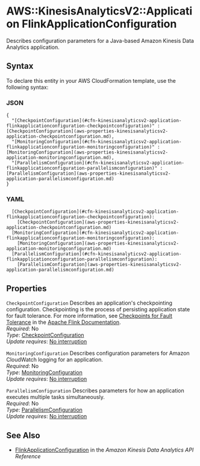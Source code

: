 # AWS::KinesisAnalyticsV2::Application FlinkApplicationConfiguration<a name="aws-properties-kinesisanalyticsv2-application-flinkapplicationconfiguration"></a>

Describes configuration parameters for a Java\-based Amazon Kinesis Data Analytics application\.

## Syntax<a name="aws-properties-kinesisanalyticsv2-application-flinkapplicationconfiguration-syntax"></a>

To declare this entity in your AWS CloudFormation template, use the following syntax:

### JSON<a name="aws-properties-kinesisanalyticsv2-application-flinkapplicationconfiguration-syntax.json"></a>

```
{
  "[CheckpointConfiguration](#cfn-kinesisanalyticsv2-application-flinkapplicationconfiguration-checkpointconfiguration)" : [CheckpointConfiguration](aws-properties-kinesisanalyticsv2-application-checkpointconfiguration.md),
  "[MonitoringConfiguration](#cfn-kinesisanalyticsv2-application-flinkapplicationconfiguration-monitoringconfiguration)" : [MonitoringConfiguration](aws-properties-kinesisanalyticsv2-application-monitoringconfiguration.md),
  "[ParallelismConfiguration](#cfn-kinesisanalyticsv2-application-flinkapplicationconfiguration-parallelismconfiguration)" : [ParallelismConfiguration](aws-properties-kinesisanalyticsv2-application-parallelismconfiguration.md)
}
```

### YAML<a name="aws-properties-kinesisanalyticsv2-application-flinkapplicationconfiguration-syntax.yaml"></a>

```
  [CheckpointConfiguration](#cfn-kinesisanalyticsv2-application-flinkapplicationconfiguration-checkpointconfiguration): 
    [CheckpointConfiguration](aws-properties-kinesisanalyticsv2-application-checkpointconfiguration.md)
  [MonitoringConfiguration](#cfn-kinesisanalyticsv2-application-flinkapplicationconfiguration-monitoringconfiguration): 
    [MonitoringConfiguration](aws-properties-kinesisanalyticsv2-application-monitoringconfiguration.md)
  [ParallelismConfiguration](#cfn-kinesisanalyticsv2-application-flinkapplicationconfiguration-parallelismconfiguration): 
    [ParallelismConfiguration](aws-properties-kinesisanalyticsv2-application-parallelismconfiguration.md)
```

## Properties<a name="aws-properties-kinesisanalyticsv2-application-flinkapplicationconfiguration-properties"></a>

`CheckpointConfiguration`  <a name="cfn-kinesisanalyticsv2-application-flinkapplicationconfiguration-checkpointconfiguration"></a>
Describes an application's checkpointing configuration\. Checkpointing is the process of persisting application state for fault tolerance\. For more information, see [ Checkpoints for Fault Tolerance](https://ci.apache.org/projects/flink/flink-docs-release-1.8/concepts/programming-model.html#checkpoints-for-fault-tolerance) in the [Apache Flink Documentation](https://ci.apache.org/projects/flink/flink-docs-release-1.8/)\.   
*Required*: No  
*Type*: [CheckpointConfiguration](aws-properties-kinesisanalyticsv2-application-checkpointconfiguration.md)  
*Update requires*: [No interruption](https://docs.aws.amazon.com/AWSCloudFormation/latest/UserGuide/using-cfn-updating-stacks-update-behaviors.html#update-no-interrupt)

`MonitoringConfiguration`  <a name="cfn-kinesisanalyticsv2-application-flinkapplicationconfiguration-monitoringconfiguration"></a>
Describes configuration parameters for Amazon CloudWatch logging for an application\.  
*Required*: No  
*Type*: [MonitoringConfiguration](aws-properties-kinesisanalyticsv2-application-monitoringconfiguration.md)  
*Update requires*: [No interruption](https://docs.aws.amazon.com/AWSCloudFormation/latest/UserGuide/using-cfn-updating-stacks-update-behaviors.html#update-no-interrupt)

`ParallelismConfiguration`  <a name="cfn-kinesisanalyticsv2-application-flinkapplicationconfiguration-parallelismconfiguration"></a>
Describes parameters for how an application executes multiple tasks simultaneously\.  
*Required*: No  
*Type*: [ParallelismConfiguration](aws-properties-kinesisanalyticsv2-application-parallelismconfiguration.md)  
*Update requires*: [No interruption](https://docs.aws.amazon.com/AWSCloudFormation/latest/UserGuide/using-cfn-updating-stacks-update-behaviors.html#update-no-interrupt)

## See Also<a name="aws-properties-kinesisanalyticsv2-application-flinkapplicationconfiguration--seealso"></a>
+  [FlinkApplicationConfiguration](https://docs.aws.amazon.com/kinesisanalytics/latest/apiv2/API_FlinkApplicationConfiguration.html) in the *Amazon Kinesis Data Analytics API Reference* 